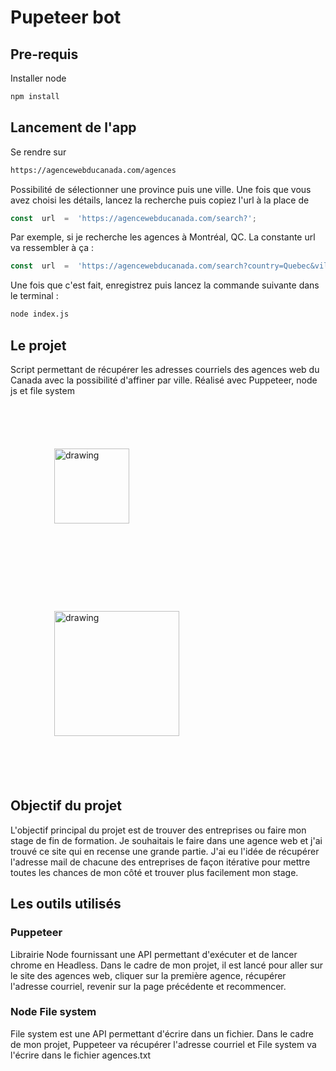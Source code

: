 # Pupeteer bot
## Pre-requis
Installer node

```bash
npm install
```
## Lancement de l'app
Se rendre sur 
 ```bash
 https://agencewebducanada.com/agences
```
 Possibilité de sélectionner une province puis une ville. Une fois que vous avez choisi les détails, lancez la recherche puis copiez l'url à la place de 
 ```javascript
const  url  =  'https://agencewebducanada.com/search?';
```
Par exemple, si je recherche les agences à Montréal, QC. La constante url va ressembler à ça :

 ```javascript
const  url  =  'https://agencewebducanada.com/search?country=Quebec&ville=Montr%C3%A9al';
```

Une fois que c'est fait,  enregistrez puis lancez la commande suivante dans le terminal :

```bash
node index.js
```
## Le projet

Script permettant de récupérer les adresses courriels des agences web du Canada avec la possibilité d'affiner par ville.
Réalisé avec Puppeteer, node js et file system

<img src="https://developers.google.com/web/tools/images/puppeteer.png" alt="drawing" width="120" style="margin:70px"/>   
<img src="https://sdtimes.com/wp-content/uploads/2021/10/1_COvz0L3FUapYYbsQHHZ90g.png" alt="drawing" width="200" style="margin:70px"/>

## Objectif du projet
L'objectif principal du projet est de trouver des entreprises ou faire mon stage de fin de formation. Je souhaitais le faire dans une agence web et j'ai trouvé ce site qui en recense une grande partie. J'ai eu l'idée de récupérer l'adresse mail de chacune des entreprises de façon itérative pour mettre toutes les chances de mon côté et trouver plus facilement mon stage.


## Les outils utilisés

### Puppeteer
Librairie Node fournissant une API permettant d'exécuter et de lancer chrome en Headless. Dans le cadre de mon projet, il est lancé pour aller sur le site des agences web, cliquer sur la première agence, récupérer l'adresse courriel, revenir sur la page précédente et recommencer.  

### Node File system
File system est une API permettant d'écrire dans un fichier. Dans le cadre de mon projet, Puppeteer va récupérer l'adresse courriel et File system va l'écrire dans le fichier agences.txt